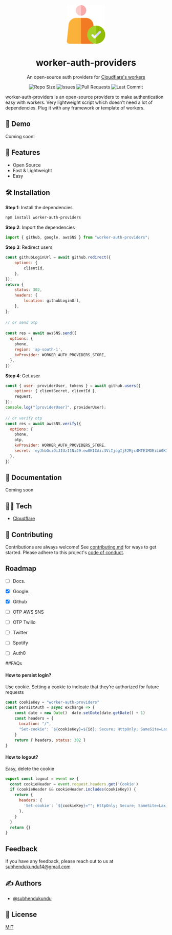 <p align="center"><img src="/logo.png" alt="worker-auth-providers" width="120px"></p>

<h1 align="center">worker-auth-providers</h1>

<p align="center">
An open-source auth providers for <a href="https://workers.cloudflare.com/">Cloudflare's workers</a>
</p>

<p align="center">
<img src="https://img.shields.io/github/repo-size/subhendukundu/worker-auth-providers?color=%23DA631D&label=Repo%20Size" alt="Repo Size">

<img src="https://img.shields.io/github/issues/subhendukundu/worker-auth-providers?color=%23DA631D&label=Issues" alt="Issues">

<img src="https://img.shields.io/github/issues-pr/subhendukundu/worker-auth-providers?color=%23DA631D&label=Pull%20Requests" alt="Pull Requests">

<img src="https://img.shields.io/github/last-commit/subhendukundu/worker-auth-providers?color=%23DA631D&label=Last%20Commit" alt="Last Commit">


</p>
worker-auth-providers is an open-source providers to make authentication easy with workers. Very lightweight script which doesn't need a lot of dependencies. Plug it with any framework or template of workers.

## 🚀 Demo
Coming soon!

## 🧐 Features
- Open Source
- Fast & Lightweight
- Easy


## 🛠️ Installation
**Step 1**: Install the dependencies
```bash
npm install worker-auth-providers
```
**Step 2**: Import the dependencies
```javascript
import { github, google, awsSNS } from "worker-auth-providers";
```
**Step 3**: Redirect users
```javascript
const githubLoginUrl = await github.redirect({
    options: {
        clientId,
    },
});
return {
    status: 302,
    headers: {
        location: githubLoginUrl,
    },
};

// or send otp

const res = await awsSNS.send({
  options: {
    phone,
    region: 'ap-south-1',
    kvProvider: WORKER_AUTH_PROVIDERS_STORE,
  },
})
```
**Step 4**: Get user
```javascript
const { user: providerUser, tokens } = await github.users({
    options: { clientSecret, clientId },
    request,
});
console.log("[providerUser]", providerUser);

// or verify otp
const res = await awsSNS.verify({
  options: {
    phone,
    otp,
    kvProvider: WORKER_AUTH_PROVIDERS_STORE,
    secret: 'eyJhbGciOiJIUzI1NiJ9.ew0KICAic3ViIjogIjE2Mjc4MTE1MDEiLA0KICAibmFtZSI6ICJoYWFsLmluIiwNCiAgImlhdCI6ICIwMTA4MjAyMCINCn0.aNr18szvBz3Db3HAsJ-2KHYbnnHwHfK65CiZ_AWwpc0',
  },
})
```

## 📃 Documentation
Coming soon

## 👩‍💻 Tech
- [Cloudflare](https://www.cloudflare.com/)

## 🍰 Contributing
Contributions are always welcome!
See [contributing.md](contributing.md) for ways to get started.
Please adhere to this project's [code of conduct](code-of-conduct.md).


## Roadmap

- [ ] Docs.
- [x] Google.
- [x] Github
- [ ] OTP AWS SNS
- [ ] OTP Twilio
- [ ] Twitter
- [ ] Spotify
- [ ] Auth0


##FAQs

#### How to persist login?

Use cookie. Setting a cookie to indicate that they’re authorized for future requests

```javascript
const cookieKey = "worker-auth-providers"
const persistAuth = async exchange => {
    const date = new Date()  date.setDate(date.getDate() + 1)
    const headers = { 
      Location: "/",
      "Set-cookie": `${cookieKey}=${id}; Secure; HttpOnly; SameSite=Lax; Expires=${date.toUTCString()}`,
    }
    return { headers, status: 302 }
}
```

#### How to logout?

Easy, delete the cookie

```javascript
export const logout = event => {
  const cookieHeader = event.request.headers.get('Cookie')
  if (cookieHeader && cookieHeader.includes(cookieKey)) {
    return {
      headers: {
        'Set-cookie': `${cookieKey}=""; HttpOnly; Secure; SameSite=Lax;`,
      },
    }
  }
  return {}
}
```

## Feedback

If you have any feedback, please reach out to us at subhendukundu14@gmail.com


## ✍️ Authors
- [@subhendukundu](https://www.github.com/subhendukundu)

## 💼 License
[MIT](https://github.com/subhendukundu/worker-auth-providers/blob/main/LICENSE)
